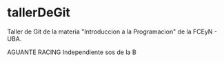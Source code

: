 # tallerDeGit

Taller de Git de la materia "Introduccion a la Programacion" de la FCEyN - UBA.

AGUANTE RACING
Independiente sos de la B
